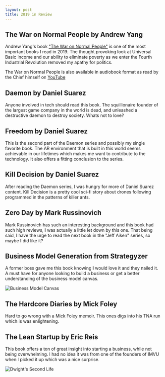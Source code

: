```yaml
---
layout: post
title: 2019 in Review
---
```


## The War on Normal People by Andrew Yang

Andrew Yang's book ["The War on Normal People"](https://en.wikipedia.org/wiki/The_War_on_Normal_People) is one of the most important books I read in 2019. The thought provoking look at Universal Basic Income and our ability to eliminate poverty as we enter the Fourth Industrial Revolution removed my apathy for politics.  

The War on Normal People is also available in audiobook format as read by the Chief himself on [YouTube](https://www.youtube.com/watch?v=3PCbITvaRgg&list=PLxSX6ZK-E_wXGluo48dGxKN0ZvQi2qWS1&index=2&t=0s)

## Daemon by Daniel Suarez

Anyone involved in tech should read this book. The squillionaire founder of the largest game company in the world is dead, and unleashed a destructive daemon to destroy society. Whats not to love? 

## Freedom by Daniel Suarez

This is the second part of the Daemon series and possibly my single favorite book. The AR environment that is built in this world seems achievable in our lifetimes which makes me want to contribute to the technology. It also offers a fitting conclusion to the series. 

## Kill Decision by Daniel Suarez

After reading the Daemon series, I was hungry for more of Daniel Suarez content. Kill Decision is a pretty cool sci-fi story about drones following programmed in the patterns of killer ants. 

## Zero Day by Mark Russinovich

Mark Russinovich has such an interesting background and this book had such high reviews, I was actually a little let down by this one. That being said, I have the urge to read the next book in the "Jeff Aiken" series, so maybe I did like it? 

## Business Model Generation from Strategyzer

A former boss gave me this book knowing I would love it and they nailed it. A must have for anyone looking to build a business or get a better understanding of the business model canvas.

![Business Model Canvas](https://en.wikipedia.org/wiki/Business_Model_Canvas#/media/File:Business_Model_Canvas.png "Business Model Canvas")


## The Hardcore Diaries by Mick Foley

Hard to go wrong with a Mick Foley memoir. This ones digs into his TNA run which is was enlightening. 

## The Lean Startup by Eric Reis

This book offers a ton of great insight into starting a business, while not being overwhelming. I had no idea it was from one of the founders of IMVU when I picked it up which was a nice surprise.

![Dwight's Second Life](https://i.pinimg.com/originals/b4/a2/70/b4a27076db88e22566738e87b5186285.jpg "Dwight Second Life")
